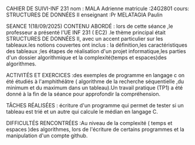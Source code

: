CAHIER DE SUIVI-INF 231
nom : MALA Adrienne 
matricule :24G2801
cours: STRUCTURES DE DONNÉES II 
enseignant :Pr MELATAGIA Paulin 

SEANCE 1(18/09/2025)
 CONTENU ABORDÉ : lors de cette séance ,le professeur a présenté l'UE INF  231 ( EC2) .le thème principal était STRUCTURES DE DONNÉES II, avec un accent particulier sur les tableaux.les notions couvertes ont inclus : la définition,les caractéristiques des tableaux ;les étapes de réalisation d'un projet informatique,les parties d'un dossier algorithmique et la complexité(temps et espaces)des algorithmes.

ACTIVITÉS ET EXERCICES :des exemples de programme en langage c on été étudiés à l'amphithéâtre ( algorithme de la recherche séquentielle ,du minimum et du maximum dans un tableau).Un travail pratique (TP1) a été donné à la fin de la séance pour approfondir la compréhension.

TÂCHES RÉALISÉES : écriture d'un programme qui permet de tester si un tableau est trié et un autre qui calcule le médian en langage C.

DIFFICULTÉS RENCONTRÉES :Au niveau de la complexité ( temps et espaces )des algorithmes,  lors de l'écriture de certains programmes et la manipulation d'un compte github.